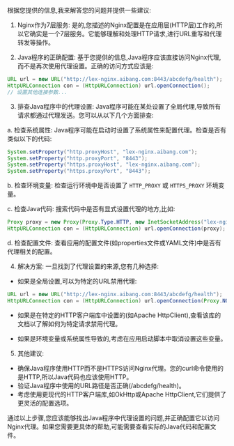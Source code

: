 根据您提供的信息,我来解答您的问题并提供一些建议:

1. Nginx作为7层服务:
是的,您描述的Nginx配置是在应用层(HTTP层)工作的,所以它确实是一个7层服务。它能够理解和处理HTTP请求,进行URL重写和代理转发等操作。

2. Java程序的正确配置:
基于您提供的信息,Java程序应该直接访问Nginx代理,而不是再次使用代理设置。正确的访问方式应该是:

```java
URL url = new URL("http://lex-nginx.aibang.com:8443/abcdefg/health");
HttpURLConnection con = (HttpURLConnection) url.openConnection();
// 设置其他连接参数...
```

3. 排查Java程序中的代理设置:
Java程序可能在某处设置了全局代理,导致所有请求都通过代理发送。您可以从以下几个方面排查:

a. 检查系统属性:
Java程序可能在启动时设置了系统属性来配置代理。检查是否有类似以下的代码:

```java
System.setProperty("http.proxyHost", "lex-nginx.aibang.com");
System.setProperty("http.proxyPort", "8443");
System.setProperty("https.proxyHost", "lex-nginx.aibang.com");
System.setProperty("https.proxyPort", "8443");
```

b. 检查环境变量:
检查运行环境中是否设置了 `HTTP_PROXY` 或 `HTTPS_PROXY` 环境变量。

c. 检查Java代码:
搜索代码中是否有显式设置代理的地方,比如:

```java
Proxy proxy = new Proxy(Proxy.Type.HTTP, new InetSocketAddress("lex-nginx.aibang.com", 8443));
HttpURLConnection con = (HttpURLConnection) url.openConnection(proxy);
```

d. 检查配置文件:
查看应用的配置文件(如properties文件或YAML文件)中是否有代理相关的配置。

4. 解决方案:
一旦找到了代理设置的来源,您有几种选择:

- 如果是全局设置,可以为特定的URL禁用代理:

```java
URL url = new URL("http://lex-nginx.aibang.com:8443/abcdefg/health");
HttpURLConnection con = (HttpURLConnection) url.openConnection(Proxy.NO_PROXY);
```

- 如果是在特定的HTTP客户端库中设置的(如Apache HttpClient),查看该库的文档以了解如何为特定请求禁用代理。

- 如果是环境变量或系统属性导致的,考虑在应用启动脚本中取消设置这些变量。

5. 其他建议:
- 确保Java程序使用HTTP而不是HTTPS访问Nginx代理。您的curl命令使用的是HTTP,所以Java代码也应该使用HTTP。
- 验证Java程序中使用的URL路径是否正确(/abcdefg/health)。
- 考虑使用更现代的HTTP客户端库,如OkHttp或Apache HttpClient,它们提供了更灵活的配置选项。

通过以上步骤,您应该能够找出Java程序中代理设置的问题,并正确配置它以访问Nginx代理。如果您需要更具体的帮助,可能需要查看实际的Java代码和配置文件。
